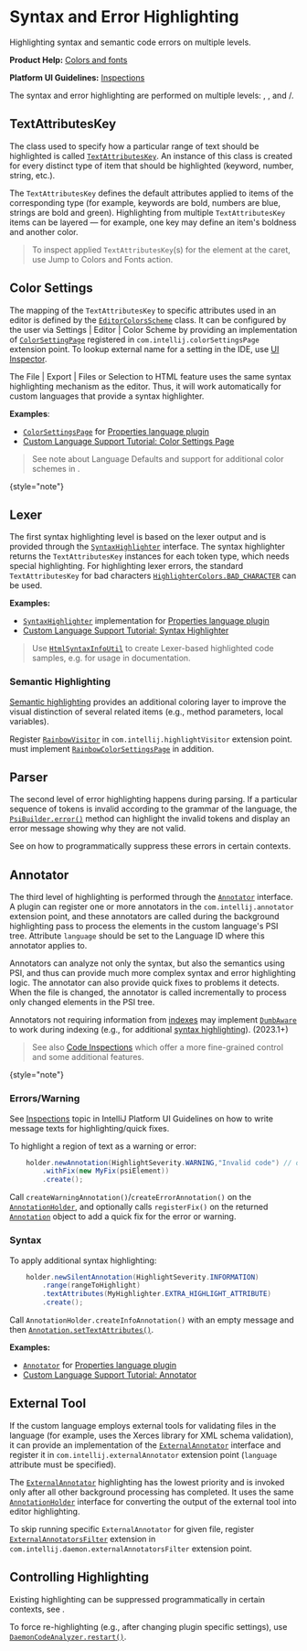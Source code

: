 # Syntax and Error Highlighting

<!-- Copyright 2000-2023 JetBrains s.r.o. and contributors. Use of this source code is governed by the Apache 2.0 license. -->

<link-summary>Highlighting syntax and semantic code errors on multiple levels.</link-summary>

<tldr>

**Product Help:** [Colors and fonts](https://www.jetbrains.com/help/idea/configuring-colors-and-fonts.html)

**Platform UI Guidelines:** [Inspections](https://jetbrains.design/intellij/text/inspections/)

</tldr>

The syntax and error highlighting are performed on multiple levels: [](#lexer), [](#parser), and [](#annotator)/[](#external-tool).

## TextAttributesKey

The class used to specify how a particular range of text should be highlighted is called [`TextAttributesKey`](%gh-ic%/platform/core-api/src/com/intellij/openapi/editor/colors/TextAttributesKey.java).
An instance of this class is created for every distinct type of item that should be highlighted (keyword, number, string, etc.).

The `TextAttributesKey` defines the default attributes applied to items of the corresponding type (for example, keywords are bold, numbers are blue, strings are bold and green).
Highlighting from multiple `TextAttributesKey` items can be layered — for example, one key may define an item's boldness and another color.

> To inspect applied `TextAttributesKey`(s) for the element at the caret, use <ui-path>Jump to Colors and Fonts</ui-path> action.
>

## Color Settings

The mapping of the `TextAttributesKey` to specific attributes used in an editor is defined by the [`EditorColorsScheme`](%gh-ic%/platform/editor-ui-api/src/com/intellij/openapi/editor/colors/EditorColorsScheme.java) class.
It can be configured by the user via <ui-path>Settings | Editor | Color Scheme</ui-path> by providing an implementation of [`ColorSettingPage`](%gh-ic%/platform/platform-api/src/com/intellij/openapi/options/colors/ColorSettingsPage.java) registered in `com.intellij.colorSettingsPage` extension point.
To lookup external name for a setting in the IDE, use [UI Inspector](internal_ui_inspector.md#inspecting-settings).

The <ui-path>File | Export | Files or Selection to HTML</ui-path> feature uses the same syntax highlighting mechanism as the editor.
Thus, it will work automatically for custom languages that provide a syntax highlighter.

**Examples**:

- [`ColorSettingsPage`](%gh-ic%/plugins/properties/src/com/intellij/lang/properties/PropertiesColorsPage.java) for [Properties language plugin](%gh-ic%/plugins/properties)
- [Custom Language Support Tutorial: Color Settings Page](syntax_highlighter_and_color_settings_page.md)

> See note about Language Defaults and support for additional color schemes in [](color_scheme_management.md).
>
{style="note"}

## Lexer

The first syntax highlighting level is based on the lexer output and is provided through the [`SyntaxHighlighter`](%gh-ic%/platform/editor-ui-api/src/com/intellij/openapi/fileTypes/SyntaxHighlighter.java) interface.
The syntax highlighter returns the `TextAttributesKey` instances for each token type, which needs special highlighting.
For highlighting lexer errors, the standard `TextAttributesKey` for bad characters [`HighlighterColors.BAD_CHARACTER`](%gh-ic%/platform/editor-ui-api/src/com/intellij/openapi/editor/HighlighterColors.java) can be used.

**Examples:**

- [`SyntaxHighlighter`](%gh-ic%/plugins/properties/properties-psi-api/src/com/intellij/lang/properties/PropertiesHighlighter.java) implementation for [Properties language plugin](%gh-ic%/plugins/properties)
- [Custom Language Support Tutorial: Syntax Highlighter](syntax_highlighter_and_color_settings_page.md)

> Use [`HtmlSyntaxInfoUtil`](%gh-ic%/platform/lang-impl/src/com/intellij/openapi/editor/richcopy/HtmlSyntaxInfoUtil.java) to create Lexer-based highlighted code samples, e.g. for usage in documentation.
>

### Semantic Highlighting

[Semantic highlighting](https://www.jetbrains.com/help/idea/configuring-colors-and-fonts.html#semantic-highlighting) provides an additional coloring layer to improve the visual distinction of several related items (e.g., method parameters, local variables).

Register [`RainbowVisitor`](%gh-ic%/platform/analysis-impl/src/com/intellij/codeInsight/daemon/RainbowVisitor.java) in `com.intellij.highlightVisitor` extension point.
[](#color-settings) must implement [`RainbowColorSettingsPage`](%gh-ic%/platform/platform-api/src/com/intellij/openapi/options/colors/RainbowColorSettingsPage.java) in addition.

## Parser

The second level of error highlighting happens during parsing.
If a particular sequence of tokens is invalid according to the grammar of the language, the [`PsiBuilder.error()`](%gh-ic%/platform/core-api/src/com/intellij/lang/PsiBuilder.java) method can highlight the invalid tokens and display an error message showing why they are not valid.

See [](syntax_errors.md) on how to programmatically suppress these errors in certain contexts.

## Annotator

The third level of highlighting is performed through the [`Annotator`](%gh-ic%/platform/analysis-api/src/com/intellij/lang/annotation/Annotator.java) interface.
A plugin can register one or more annotators in the `com.intellij.annotator` extension point, and these annotators are called during the background highlighting pass to process the elements in the custom language's PSI tree.
Attribute `language` should be set to the Language ID where this annotator applies to.

Annotators can analyze not only the syntax, but also the semantics using PSI, and thus can provide much more complex syntax and error highlighting logic.
The annotator can also provide quick fixes to problems it detects.
When the file is changed, the annotator is called incrementally to process only changed elements in the PSI tree.

Annotators not requiring information from [indexes](indexing_and_psi_stubs.md) may implement [`DumbAware`](%gh-ic%/platform/core-api/src/com/intellij/openapi/project/DumbAware.java) to work during indexing (e.g., for additional [syntax highlighting](#syntax)). (2023.1+)

> See also [Code Inspections](code_inspections_and_intentions.md) which offer a more fine-grained control and some additional features.
>
{style="note"}

### Errors/Warning

See [Inspections](https://jetbrains.design/intellij/text/inspections/) topic in IntelliJ Platform UI Guidelines on how to write message texts for highlighting/quick fixes.

To highlight a region of text as a warning or error:

<tabs group="platform-version">

<tab title="2020.1 and later" group-key="2020.1">

```java
    holder.newAnnotation(HighlightSeverity.WARNING,"Invalid code") // or HighlightSeverity.ERROR
        .withFix(new MyFix(psiElement))
        .create();
```

</tab>

<tab title="Pre-2020.1" group-key="pre-2020.1">

Call `createWarningAnnotation()`/`createErrorAnnotation()` on the [`AnnotationHolder`](%gh-ic%/platform/analysis-api/src/com/intellij/lang/annotation/AnnotationHolder.java), and optionally calls `registerFix()` on the returned [`Annotation`](%gh-ic%/platform/analysis-api/src/com/intellij/lang/annotation/Annotation.java) object to add a quick fix for the error or warning.

</tab>

</tabs>

### Syntax

To apply additional syntax highlighting:

<tabs group="platform-version">

<tab title="2020.1 and later" group-key="2020.1">

```java
    holder.newSilentAnnotation(HighlightSeverity.INFORMATION)
        .range(rangeToHighlight)
        .textAttributes(MyHighlighter.EXTRA_HIGHLIGHT_ATTRIBUTE)
        .create();
```

</tab>

<tab title="Pre-2020.1" group-key="pre-2020.1">

Call `AnnotationHolder.createInfoAnnotation()` with an empty message and then [`Annotation.setTextAttributes()`](%gh-ic%/platform/analysis-api/src/com/intellij/lang/annotation/Annotation.java).

</tab>

</tabs>

**Examples:**

- [`Annotator`](%gh-ic%/plugins/properties/properties-psi-impl/src/com/intellij/lang/properties/PropertiesAnnotator.java) for [Properties language plugin](%gh-ic%/plugins/properties)
- [Custom Language Support Tutorial: Annotator](annotator.md)

## External Tool

If the custom language employs external tools for validating files in the language (for example, uses the Xerces library for XML schema validation), it can provide an implementation of the [`ExternalAnnotator`](%gh-ic%/platform/analysis-api/src/com/intellij/lang/annotation/ExternalAnnotator.java) interface and register it in `com.intellij.externalAnnotator` extension point (`language` attribute must be specified).

The [`ExternalAnnotator`](%gh-ic%/platform/analysis-api/src/com/intellij/lang/annotation/ExternalAnnotator.java) highlighting has the lowest priority and is invoked only after all other background processing has completed.
It uses the same [`AnnotationHolder`](%gh-ic%/platform/analysis-api/src/com/intellij/lang/annotation/AnnotationHolder.java) interface for converting the output of the external tool into editor highlighting.

To skip running specific `ExternalAnnotator` for given file, register [`ExternalAnnotatorsFilter`](%gh-ic%/platform/analysis-api/src/com/intellij/lang/ExternalAnnotatorsFilter.java) extension in `com.intellij.daemon.externalAnnotatorsFilter` extension point.

## Controlling Highlighting

Existing highlighting can be suppressed programmatically in certain contexts, see [](controlling_highlighting.md).

To force re-highlighting (e.g., after changing plugin specific settings), use
[`DaemonCodeAnalyzer.restart()`](%gh-ic%/platform/analysis-api/src/com/intellij/codeInsight/daemon/DaemonCodeAnalyzer.java).
